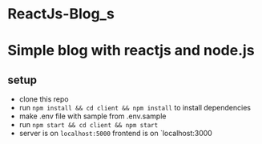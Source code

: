 # ReactJs-Blog_s

# Simple blog with reactjs and node.js






## setup
- clone this repo
- run `npm install && cd client && npm install` to install dependencies
- make .env file with sample from .env.sample
- run `npm start && cd client && npm start`
- server is on `localhost:5000` frontend is on `localhost:3000
